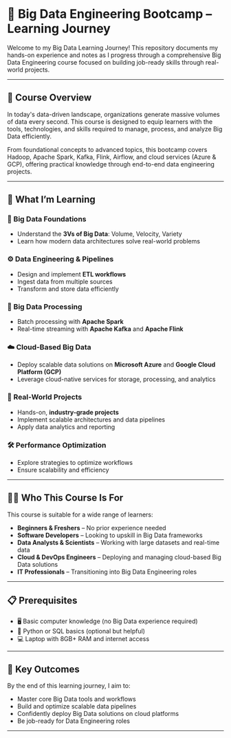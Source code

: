 # 🚀 Big Data Engineering Bootcamp – Learning Journey

Welcome to my Big Data Learning Journey! This repository documents my hands-on experience and notes as I progress through a comprehensive Big Data Engineering course focused on building job-ready skills through real-world projects.

---

## 📘 Course Overview

In today's data-driven landscape, organizations generate massive volumes of data every second. This course is designed to equip learners with the tools, technologies, and skills required to manage, process, and analyze Big Data efficiently.

From foundational concepts to advanced topics, this bootcamp covers Hadoop, Apache Spark, Kafka, Flink, Airflow, and cloud services (Azure & GCP), offering practical knowledge through end-to-end data engineering projects.

---

## 🎯 What I’m Learning

### 🧱 Big Data Foundations
- Understand the **3Vs of Big Data**: Volume, Velocity, Variety
- Learn how modern data architectures solve real-world problems

### ⚙️ Data Engineering & Pipelines
- Design and implement **ETL workflows**
- Ingest data from multiple sources
- Transform and store data efficiently

### 🔁 Big Data Processing
- Batch processing with **Apache Spark**
- Real-time streaming with **Apache Kafka** and **Apache Flink**

### ☁️ Cloud-Based Big Data
- Deploy scalable data solutions on **Microsoft Azure** and **Google Cloud Platform (GCP)**
- Leverage cloud-native services for storage, processing, and analytics

### 🧪 Real-World Projects
- Hands-on, **industry-grade projects**
- Implement scalable architectures and data pipelines
- Apply data analytics and reporting

### 🛠️ Performance Optimization
- Explore strategies to optimize workflows
- Ensure scalability and efficiency

---

## 👩‍💻 Who This Course Is For

This course is suitable for a wide range of learners:
- **Beginners & Freshers** – No prior experience needed
- **Software Developers** – Looking to upskill in Big Data frameworks
- **Data Analysts & Scientists** – Working with large datasets and real-time data
- **Cloud & DevOps Engineers** – Deploying and managing cloud-based Big Data solutions
- **IT Professionals** – Transitioning into Big Data Engineering roles

---

## 📋 Prerequisites

- 🖥️ Basic computer knowledge (no Big Data experience required)
- 🐍 Python or SQL basics (optional but helpful)
- 💻 Laptop with 8GB+ RAM and internet access

---

## 🧠 Key Outcomes

By the end of this learning journey, I aim to:
- Master core Big Data tools and workflows
- Build and optimize scalable data pipelines
- Confidently deploy Big Data solutions on cloud platforms
- Be job-ready for Data Engineering roles

---

